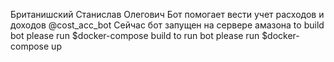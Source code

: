 Британишский Станислав Олегович
Бот помогает вести учет расходов и доходов
@cost_acc_bot
Сейчас бот запущен на сервере амазона
to build bot please run $docker-compose build
to run bot please run $docker-compose up
